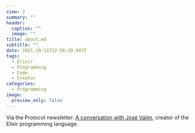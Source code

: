 ```yaml
---
view: 2
summary: ""
header:
  caption: ""
  image: ""
title: about.md
subtitle: ""
date: 2021-10-11T12:58:29.947Z
tags:
  - Elixir
  - Programming
  - Code
  - Creator
categories:
  - Programming
image:
  preview_only: false
---
```

Via the Protocol newsletter: [A conversation with José Valim](https://semaphoreci.com/blog/elixir-creator-jose-valim), creator of the Elixir programming language.
